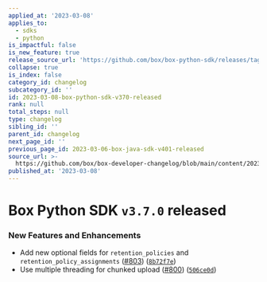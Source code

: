 ```yaml
---
applied_at: '2023-03-08'
applies_to:
  - sdks
  - python
is_impactful: false
is_new_feature: true
release_source_url: 'https://github.com/box/box-python-sdk/releases/tag/v3.7.0'
collapse: true
is_index: false
category_id: changelog
subcategory_id: ''
id: 2023-03-08-box-python-sdk-v370-released
rank: null
total_steps: null
type: changelog
sibling_id: ''
parent_id: changelog
next_page_id: ''
previous_page_id: 2023-03-06-box-java-sdk-v401-released
source_url: >-
  https://github.com/box/box-developer-changelog/blob/main/content/2023/03-08-box-python-sdk-v370-released.md
published_at: '2023-03-08'
---
```

# Box Python SDK `v3.7.0` released

### New Features and Enhancements

* Add new optional fields for `retention_policies` and `retention_policy_assignments` ([#803][1]) ([`8b72f7e`][2])
* Use multiple threading for chunked upload ([#800][3]) ([`506ce0d`][4])

[1]: https://github.com/box/box-python-sdk/issues/803

[2]: https://github.com/box/box-python-sdk/commit/8b72f7e992bce676723a40ac12bde06c8cca3bfb

[3]: https://github.com/box/box-python-sdk/issues/800

[4]: https://github.com/box/box-python-sdk/commit/506ce0d1e72ab4eeb6c5933a32c753e232a2f624
